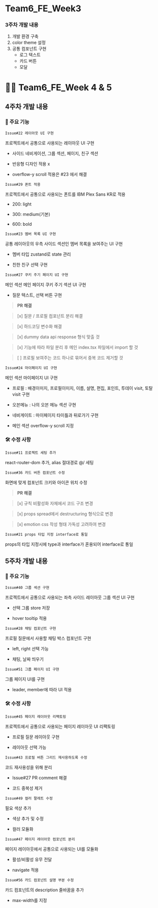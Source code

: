 # Team6_FE_Week3

### 3주차 개발 내용

1. 개발 환경 구축
2. color theme 설정
3. 공통 컴포넌트 구현
    - 로그 텍스트
    - 카드 버튼
    - 모달

# 🧑‍💻 Team6_FE_Week 4 & 5

## 4주차 개발 내용


### 📌 주요 기능

```
Issue#22 레이아웃 UI 구현
```
    
프로젝트에서 공통으로 사용되는 레이아웃 UI 구현

- 사이드 네비게이션, 그룹 섹션, 페이지, 친구 섹션

- 반응형 디자인 적용 x

- overflow-y scroll 적용은 #23 에서 해결


```
Issue#29 폰트 적용
```
  
프로젝트에서 공통으로 사용되는 폰트를 IBM Plex Sans KR로 적용

- 200: light
  
- 300: medium(기본)
  
- 600: bold


```
Issue#23 멤버 목록 UI 구현
```
  
공통 레이아웃의 우측 사이드 섹션인 멤버 목록을 보여주는 UI 구현

- 멤버 타입 zustand로 state 관리
  
- 친한 친구 선택 구현


```
Issue#27 쿠키 주기 페이지 UI 구현
```
  
메인 섹션 메인 페이지 쿠키 주기 섹션 UI 구현

- 질문 텍스트, 선택 버튼 구현
  
> **PR 해결**

> [x] 질문 / 프로필 컴포넌트 분리 해결

> [x] 하드코딩 변수화 해결

> [x] dummy data api response 형식 맞출 것

> [x] 기능에 따라 파일 분리 후 메인 index.tsx 파일에서 import 할 것

> [ ] 프로필 보여주는 코드 하나로 묶어서 중복 코드 제거할 것


```
Issue#24 마이페이지 UI 구현
```
    
메인 섹션 마이페이지 UI 구현

- 프로필 : 배경이미지, 프로필이미지, 이름, 설명, 편집, 포인트, 투데이 visit, 토탈 visit 구현
  
- 오븐메뉴 : 나의 오븐 메뉴 섹션 구현
  
- 네비게이트 : 마이페이지 타이틀과 뒤로가기 구현
  
- 메인 섹션 overflow-y scroll 지정


### 🛠️ 수정 사항

```
Issue#11 프로젝트 세팅 추가
```
 
react-router-dom 추가, alias 절대경로 @/ 세팅


```
Issue#36 카드 버튼 컴포넌트 수정
```
 
화면에 맞게 컴포넌트 크키와 아이콘 위치 수정

> **PR 해결**

> [x] 규칙 비활성화 자체에서 코드 구조 변경

> [x] props spread에서 destructuring 형식으로 변경

> [x] emotion css 작성 형태 가독성 고려하여 변경


```
Issue#21 props 타입 지정 interface로 통일
```

props의 타입 지정시에 type과 interface가 혼용되어 interface로 통일


## 5주차 개발 내용


### 📌 주요 기능


```
Issue#40 그룹 섹션 구현
```
 
프로젝트에서 공통으로 사용되는 좌측 사이드 레이아웃 그룹 섹션 UI 구현

- 선택 그룹 store 저장

- hover tooltip 적용


```
Issue#28 채팅 컴포넌트 구현
```

프로필 질문에서 사용할 채팅 박스 컴포넌트 구현

- left, right 선택 가능

- 채팅, 날짜 띄우기


```
Issue#51 그룹 페이지 UI 구현
```

그룹 페이지 UI를 구현

- leader, member에 따라 UI 적용


### 🛠️ 수정 사항


```
Issue#45 페이지 레이아웃 리팩토링
```

프로젝트에서 공통으로 사용되는 페이지 레이아웃 UI 리팩토링

- 프로필 질문 레이아웃 구현
 
- 레이아웃 선택 가능
 

```
Issue#43 프로필 버튼 그리드 재사용하도록 수정
```

코드 재사용성을 위해 분리

- Issue#27 PR comment 해결

- 코드 중복성 제거


```
Issue#49 컬러 팔레트 수정
```

필요 색상 추가

- 색상 추가 및 수정

- 컬러 모듈화


```
Issue#47 페이지 레이아웃 컴포넌트 분리
```

페이지 레이아웃에서 공통으로 사용되는 UI를 모듈화

- 활성/비활성 유무 전달

- navigate 적용


```
Issue#56 카드 컴포넌트 설명 부분 수정
```

카드 컴포넌트의 description 줄바꿈을 추가

- max-width를 지정